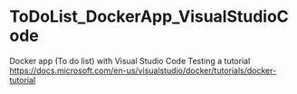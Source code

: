 # ToDoList_DockerApp_VisualStudioCode
Docker app (To do list) with Visual Studio Code
Testing a tutorial
https://docs.microsoft.com/en-us/visualstudio/docker/tutorials/docker-tutorial
